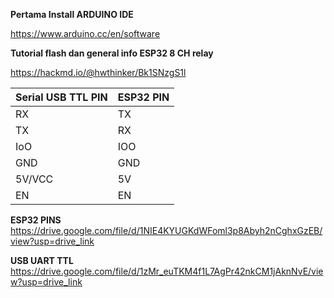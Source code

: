 **Pertama Install ARDUINO IDE**

https://www.arduino.cc/en/software

**Tutorial flash dan general info ESP32 8 CH relay**

https://hackmd.io/@hwthinker/Bk1SNzgS1l

| Serial USB TTL PIN | ESP32 PIN |
|--------------------|-----------|
| RX                 | TX        |
| TX                 | RX        |
| IoO                | IOO       |
| GND                | GND       |
| 5V/VCC             | 5V        |
| EN                 | EN        |

**ESP32 PINS**
https://drive.google.com/file/d/1NIE4KYUGKdWFoml3p8Abyh2nCghxGzEB/view?usp=drive_link

**USB UART TTL**
https://drive.google.com/file/d/1zMr_euTKM4f1L7AgPr42nkCM1jAknNvE/view?usp=drive_link
